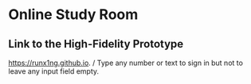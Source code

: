 # Online Study Room

## Link to the High-Fidelity Prototype
https://runx1ng.github.io. /
Type any number or text to sign in but not to leave any input field empty.

